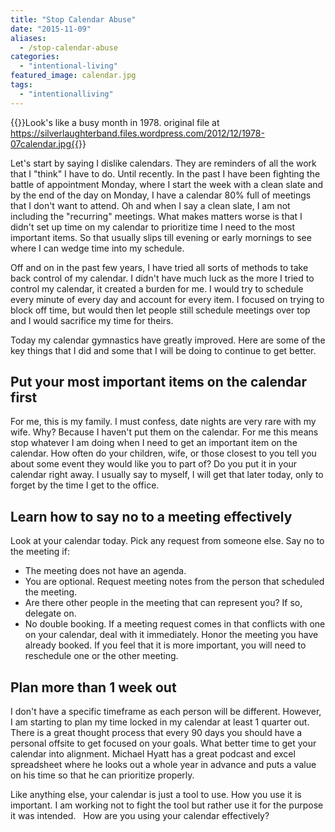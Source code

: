 ```yaml
---
title: "Stop Calendar Abuse"
date: "2015-11-09"
aliases:
  - /stop-calendar-abuse
categories: 
  - "intentional-living"
featured_image: calendar.jpg
tags: 
  - "intentionalliving"
---
```


{{<featuredimage>}}Look's like a busy month in 1978. original file at https://silverlaughterband.files.wordpress.com/2012/12/1978-07calendar.jpg{{</featuredimage>}}

Let's start by saying I dislike calendars. They are reminders of all the work that I "think" I have to do. Until recently. In the past I have been fighting the battle of appointment Monday, where I start the week with a clean slate and by the end of the day on Monday, I have a calendar 80% full of meetings that I don't want to attend. Oh and when I say a clean slate, I am not including the "recurring" meetings. What makes matters worse is that I didn't set up time on my calendar to prioritize time I need to the most important items. So that usually slips till evening or early mornings to see where I can wedge time into my schedule.

Off and on in the past few years, I have tried all sorts of methods to take back control of my calendar. I didn't have much luck as the more I tried to control my calendar, it created a burden for me. I would try to schedule every minute of every day and account for every item. I focused on trying to block off time, but would then let people still schedule meetings over top and I would sacrifice my time for theirs.

Today my calendar gymnastics have greatly improved. Here are some of the key things that I did and some that I will be doing to continue to get better.

## Put your most important items on the calendar first

For me, this is my family. I must confess, date nights are very rare with my wife. Why? Because I haven't put them on the calendar. For me this means stop whatever I am doing when I need to get an important item on the calendar. How often do your children, wife, or those closest to you tell you about some event they would like you to part of? Do you put it in your calendar right away. I usually say to myself, I will get that later today, only to forget by the time I get to the office.

## Learn how to say no to a meeting effectively

Look at your calendar today. Pick any request from someone else. Say no to the meeting if:

- The meeting does not have an agenda.
- You are optional. Request meeting notes from the person that scheduled the meeting.
- Are there other people in the meeting that can represent you? If so, delegate on.
- No double booking. If a meeting request comes in that conflicts with one on your calendar, deal with it immediately. Honor the meeting you have already booked. If you feel that it is more important, you will need to reschedule one or the other meeting.

## Plan more than 1 week out

I don't have a specific timeframe as each person will be different. However, I am starting to plan my time locked in my calendar at least 1 quarter out. There is a great thought process that every 90 days you should have a personal offsite to get focused on your goals. What better time to get your calendar into alignment. Michael Hyatt has a great podcast and excel spreadsheet where he looks out a whole year in advance and puts a value on his time so that he can prioritize properly.

Like anything else, your calendar is just a tool to use. How you use it is important. I am working not to fight the tool but rather use it for the purpose it was intended.   How are you using your calendar effectively?
